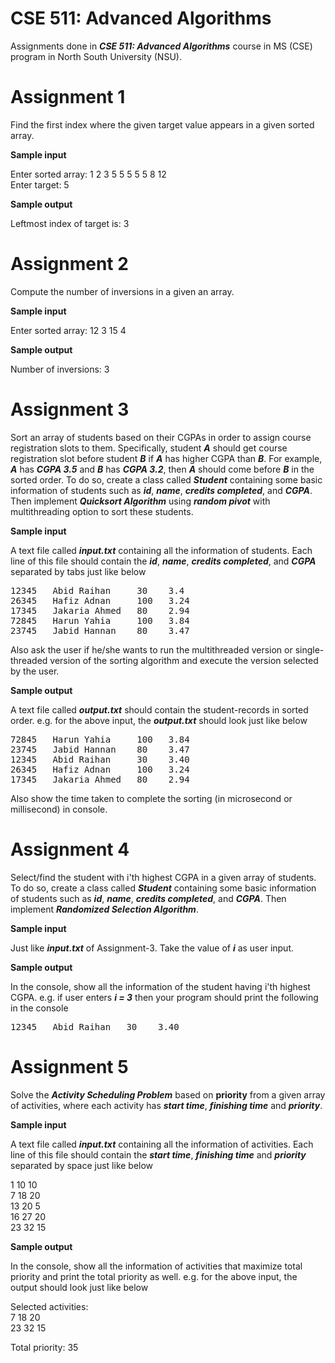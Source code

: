 # CSE 511: Advanced Algorithms
Assignments done in **_CSE 511: Advanced Algorithms_** course in MS (CSE) program in North South University (NSU).

# Assignment 1
Find the first index where the given target value appears in a given sorted array.

**Sample input**

Enter sorted array: 1 2 3 5 5 5 5 5 8 12  
Enter target: 5

**Sample output**

Leftmost index of target is: 3

# Assignment 2
Compute the number of inversions in a given an array.

**Sample input**

Enter sorted array: 12 3 15 4

**Sample output**

Number of inversions: 3

# Assignment 3
Sort an array of students based on their CGPAs in order to assign course registration slots to them. Specifically, student **_A_** should get course registration slot before student **_B_** if **_A_** has higher CGPA than **_B_**.
For example, **_A_** has **_CGPA 3.5_** and **_B_** has **_CGPA 3.2_**, then **_A_** should come before **_B_** in the sorted order.
To do so, create a class called **_Student_** containing some basic information of students such as **_id_**, **_name_**, **_credits completed_**, and **_CGPA_**. Then implement **_Quicksort Algorithm_** using **_random pivot_** with multithreading option to sort these students.

**Sample input**

A text file called **_input.txt_** containing all the information of students. Each line of this file should contain the **_id_**, **_name_**, **_credits completed_**, and **_CGPA_** separated by tabs just like below

<pre>
12345   Abid Raihan     30    3.4
26345   Hafiz Adnan     100   3.24
17345   Jakaria Ahmed   80    2.94
72845   Harun Yahia     100   3.84
23745   Jabid Hannan    80    3.47
</pre>

Also ask the user if he/she wants to run the multithreaded version or single-threaded version of the sorting algorithm and execute the version selected by the user.

**Sample output**

A text file called **_output.txt_** should contain the student-records in sorted order. e.g. for the above input, the **_output.txt_** should look just like below

<pre>
72845   Harun Yahia     100   3.84
23745   Jabid Hannan    80    3.47
12345   Abid Raihan     30    3.40
26345   Hafiz Adnan     100   3.24
17345   Jakaria Ahmed   80    2.94
</pre>

Also show the time taken to complete the sorting (in microsecond or millisecond) in console.

# Assignment 4
Select/find the student with i'th highest CGPA in a given array of students. To do so, create a class called **_Student_** containing some basic information of students such as **_id_**, **_name_**, **_credits completed_**, and **_CGPA_**. Then implement **_Randomized Selection Algorithm_**.

**Sample input**

Just like **_input.txt_** of Assignment-3. Take the value of **_i_** as user input.

**Sample output**

In the console, show all the information of the student having i'th highest CGPA. e.g. if user enters **_i = 3_** then your program should print the following in the console

<pre>
12345   Abid Raihan   30    3.40
</pre>

# Assignment 5
Solve the **_Activity Scheduling Problem_** based on **priority** from a given array of activities, where each activity has **_start time_**, **_finishing time_** and **_priority_**.

**Sample input**

A text file called **_input.txt_** containing all the information of activities. Each line of this file should contain the **_start time_**, **_finishing time_** and **_priority_** separated by space just like below

1 10 10  
7 18 20  
13 20 5  
16 27 20  
23 32 15  

**Sample output**

In the console, show all the information of activities that maximize total priority and print the total priority as well. e.g. for the above input, the output should look just like below

Selected activities:  
7 18 20  
23 32 15  

Total priority: 35  
